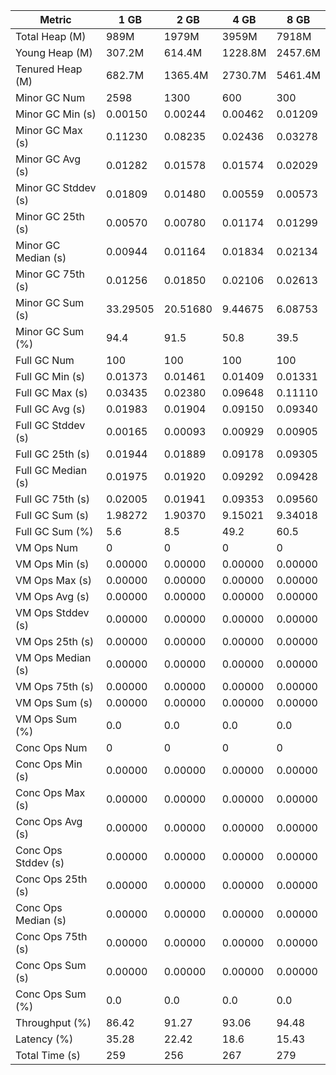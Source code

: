 | Metric | 1 GB | 2 GB | 4 GB | 8 GB |
|------|----|----|----|----|
| Total Heap (M) | 989M | 1979M | 3959M | 7918M |
| Young Heap (M) | 307.2M | 614.4M | 1228.8M | 2457.6M |
| Tenured Heap (M) | 682.7M | 1365.4M | 2730.7M | 5461.4M |
| Minor GC Num | 2598 | 1300 | 600 | 300 |
| Minor GC Min (s) | 0.00150 | 0.00244 | 0.00462 | 0.01209 |
| Minor GC Max (s) | 0.11230 | 0.08235 | 0.02436 | 0.03278 |
| Minor GC Avg (s) | 0.01282 | 0.01578 | 0.01574 | 0.02029 |
| Minor GC Stddev (s) | 0.01809 | 0.01480 | 0.00559 | 0.00573 |
| Minor GC 25th (s) | 0.00570 | 0.00780 | 0.01174 | 0.01299 |
| Minor GC Median (s) | 0.00944 | 0.01164 | 0.01834 | 0.02134 |
| Minor GC 75th (s) | 0.01256 | 0.01850 | 0.02106 | 0.02613 |
| Minor GC Sum (s) | 33.29505 | 20.51680 | 9.44675 | 6.08753 |
| Minor GC Sum (%) | 94.4 | 91.5 | 50.8 | 39.5 |
| Full GC Num | 100 | 100 | 100 | 100 |
| Full GC Min (s) | 0.01373 | 0.01461 | 0.01409 | 0.01331 |
| Full GC Max (s) | 0.03435 | 0.02380 | 0.09648 | 0.11110 |
| Full GC Avg (s) | 0.01983 | 0.01904 | 0.09150 | 0.09340 |
| Full GC Stddev (s) | 0.00165 | 0.00093 | 0.00929 | 0.00905 |
| Full GC 25th (s) | 0.01944 | 0.01889 | 0.09178 | 0.09305 |
| Full GC Median (s) | 0.01975 | 0.01920 | 0.09292 | 0.09428 |
| Full GC 75th (s) | 0.02005 | 0.01941 | 0.09353 | 0.09560 |
| Full GC Sum (s) | 1.98272 | 1.90370 | 9.15021 | 9.34018 |
| Full GC Sum (%) | 5.6 | 8.5 | 49.2 | 60.5 |
| VM Ops Num | 0 | 0 | 0 | 0 |
| VM Ops Min (s) | 0.00000 | 0.00000 | 0.00000 | 0.00000 |
| VM Ops Max (s) | 0.00000 | 0.00000 | 0.00000 | 0.00000 |
| VM Ops Avg (s) | 0.00000 | 0.00000 | 0.00000 | 0.00000 |
| VM Ops Stddev (s) | 0.00000 | 0.00000 | 0.00000 | 0.00000 |
| VM Ops 25th (s) | 0.00000 | 0.00000 | 0.00000 | 0.00000 |
| VM Ops Median (s) | 0.00000 | 0.00000 | 0.00000 | 0.00000 |
| VM Ops 75th (s) | 0.00000 | 0.00000 | 0.00000 | 0.00000 |
| VM Ops Sum (s) | 0.00000 | 0.00000 | 0.00000 | 0.00000 |
| VM Ops Sum (%) | 0.0 | 0.0 | 0.0 | 0.0 |
| Conc Ops Num | 0 | 0 | 0 | 0 |
| Conc Ops Min (s) | 0.00000 | 0.00000 | 0.00000 | 0.00000 |
| Conc Ops Max (s) | 0.00000 | 0.00000 | 0.00000 | 0.00000 |
| Conc Ops Avg (s) | 0.00000 | 0.00000 | 0.00000 | 0.00000 |
| Conc Ops Stddev (s) | 0.00000 | 0.00000 | 0.00000 | 0.00000 |
| Conc Ops 25th (s) | 0.00000 | 0.00000 | 0.00000 | 0.00000 |
| Conc Ops Median (s) | 0.00000 | 0.00000 | 0.00000 | 0.00000 |
| Conc Ops 75th (s) | 0.00000 | 0.00000 | 0.00000 | 0.00000 |
| Conc Ops Sum (s) | 0.00000 | 0.00000 | 0.00000 | 0.00000 |
| Conc Ops Sum (%) | 0.0 | 0.0 | 0.0 | 0.0 |
| Throughput (%) | 86.42 | 91.27 | 93.06 | 94.48 |
| Latency (%) | 35.28 | 22.42 | 18.6 | 15.43 |
| Total Time (s) | 259 | 256 | 267 | 279 |
